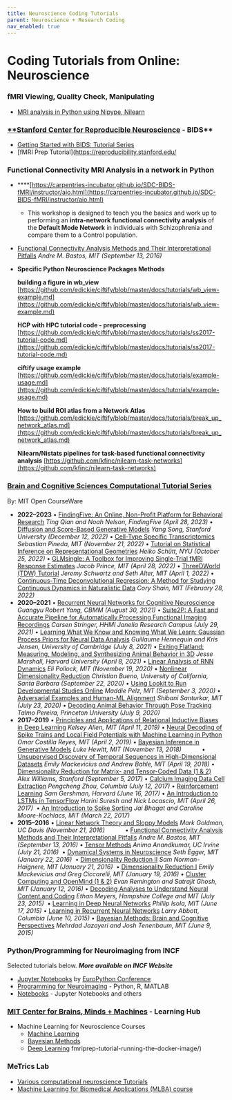 ```yaml
---
title: Neuroscience Coding Tutorials
parent: Neuroscience + Research Coding
nav_enabled: true 
---
```


# Coding Tutorials from Online: Neuroscience


### fMRI Viewing, Quality Check, Manipulating
- [MRI analysis in Python using Nipype, Nilearn](https://peerherholz.github.io/workshop_weizmann/index.html)

### [**Stanford Center for Reproducible Neuroscience](https://reproducibility.stanford.edu/) - BIDS**
- [Getting Started with BIDS: Tutorial Series](https://reproducibility.stanford.edu/bids-tutorial-series-part-1a/)
- [fMRI Prep Tutorial](https://reproducibility.stanford.edu/

### **Functional Connectivity MRI Analysis in a network in Python**
- ****[https://carpentries-incubator.github.io/SDC-BIDS-fMRI/instructor/aio.html](https://carpentries-incubator.github.io/SDC-BIDS-fMRI/instructor/aio.html)
    - This workshop is designed to teach you the basics and work up to
    performing an **intra-network functional connectivity
    analysis** of the **Default Mode Network** in
    individuals with Schizophrenia and compare them to a Control
    population.
- [Functional Connectivity Analysis Methods and Their Interpretational Pitfalls](https://ocw.mit.edu/courses/res-9-008-brain-and-cognitive-sciences-computational-tutorials/pages/15-functional-connectivity-analysis-methods-and-their-interpretational-pitfalls/) *Andre M. Bastos, MIT (September 13, 2016)*

- **Specific Python  Neuroscience Packages Methods**
    
    **building a figure in wb_view** [https://github.com/edickie/ciftify/blob/master/docs/tutorials/wb_view-example.md](https://github.com/edickie/ciftify/blob/master/docs/tutorials/wb_view-example.md)
    
    **HCP with HPC tutorial code - preprocessing** [https://github.com/edickie/ciftify/blob/master/docs/tutorials/ss2017-tutorial-code.md](https://github.com/edickie/ciftify/blob/master/docs/tutorials/ss2017-tutorial-code.md)
    
    **ciftify usage example** [https://github.com/edickie/ciftify/blob/master/docs/tutorials/example-usage.md](https://github.com/edickie/ciftify/blob/master/docs/tutorials/example-usage.md) 
    
    **How to build ROI atlas from a Network Atlas** [https://github.com/edickie/ciftify/blob/master/docs/tutorials/break_up_network_atlas.md](https://github.com/edickie/ciftify/blob/master/docs/tutorials/break_up_network_atlas.md) 
    
    **Nilearn/Nistats pipelines for task-based functional connectivity analysis** [https://github.com/kfinc/nilearn-task-networks](https://github.com/kfinc/nilearn-task-networks) 
    

### [Brain and Cognitive Sciences Computational Tutorial Series](https://ocw.mit.edu/courses/res-9-008-brain-and-cognitive-sciences-computational-tutorials/)

By: MIT Open CourseWare

- **2022–2023**
• [FindingFive: An Online, Non-Profit Platform for Behavioral Research](https://ocw.mit.edu/courses/res-9-008-brain-and-cognitive-sciences-computational-tutorials/pages/findingfive-an-online-non-profit-platform-for-behavioral-research/) *Ting Qian and Noah Nelson, FindingFive (April 28, 2023)*
• [Diffusion and Score-Based Generative Models](https://ocw.mit.edu/courses/res-9-008-brain-and-cognitive-sciences-computational-tutorials/pages/diffusion-and-score-based-generative-models/) *Yang Song, Stanford University (December 12, 2022)*
• [Cell-Type Specific Transcriptomics](https://ocw.mit.edu/courses/res-9-008-brain-and-cognitive-sciences-computational-tutorials/pages/cell-type-specific-transcriptomics/) *Sebastian Pineda, MIT (November 21, 2022)*
• [Tutorial on Statistical Inference on Representational Geometries](https://ocw.mit.edu/courses/res-9-008-brain-and-cognitive-sciences-computational-tutorials/pages/tutorial-on-statistical-inference-on-representational-geometries/) *Heiko Schütt, NYU (October 25, 2022)*
• [GLMsingle: A Toolbox for Improving Single-Trial fMRI Response Estimates](https://ocw.mit.edu/courses/res-9-008-brain-and-cognitive-sciences-computational-tutorials/pages/glmsingle-a-toolbox-for-improving-single-trial-fmri-response-estimates/) *Jacob Prince, MIT (April 28, 2022)*
• [ThreeDWorld (TDW) Tutorial](https://ocw.mit.edu/courses/res-9-008-brain-and-cognitive-sciences-computational-tutorials/pages/threedworld-tdw-tutorial/) *Jeremy Schwartz and Seth Alter, MIT (April 1, 2022)*
• [Continuous-Time Deconvolutional Regression: A Method for Studying Continuous Dynamics in Naturalistic Data](https://ocw.mit.edu/courses/res-9-008-brain-and-cognitive-sciences-computational-tutorials/pages/continuous-time-deconvolutional-regression-a-method-for-studying-continuous-dynamics-in-naturalistic-data/) *Cory Shain, MIT (February 28, 2022)*
- **2020–2021**
• [Recurrent Neural Networks for Cognitive Neuroscience](https://ocw.mit.edu/courses/res-9-008-brain-and-cognitive-sciences-computational-tutorials/pages/recurrent-neural-networks-for-cognitive-neuroscience/) *Guangyu Robert Yang, CBMM (August 30, 2021)*
• [Suite2P: A Fast and Accurate Pipeline for Automatically Processing Functional Imaging Recordings](https://ocw.mit.edu/courses/res-9-008-brain-and-cognitive-sciences-computational-tutorials/pages/suite2p-a-fast-and-accurate-pipeline-for-automatically-processing-functional-imaging-recordings/) *Carsen Stringer, HHMI Janelia Research Campus (July 29, 2021)*
• [Learning What We Know and Knowing What We Learn: Gaussian Process Priors for Neural Data Analysis](https://ocw.mit.edu/courses/res-9-008-brain-and-cognitive-sciences-computational-tutorials/pages/learning-what-we-know-and-knowing-what-we-learn-gaussian-process-priors-for-neural-data-analysis/) *Guillaume Hennequin and Kris Jensen, University of Cambridge (July 8, 2021)*
• [Exiting Flatland: Measuring, Modeling, and Synthesizing Animal Behavior in 3D](https://ocw.mit.edu/courses/res-9-008-brain-and-cognitive-sciences-computational-tutorials/pages/exiting-flatland-measuring-modeling-and-synthesizing-animal-behavior-in-3d/) *Jesse Marshall, Harvard University (April 8, 2021)*
• [Linear Analysis of RNN Dynamics](https://ocw.mit.edu/courses/res-9-008-brain-and-cognitive-sciences-computational-tutorials/pages/linear-analysis-of-rnn-dynamics/) *Eli Pollock, MIT (November 19, 2020)*
• [Nonlinear Dimensionality Reduction](https://ocw.mit.edu/courses/res-9-008-brain-and-cognitive-sciences-computational-tutorials/pages/nonlinear-dimensionality-reduction/) *Christian Bueno, University of California, Santa Barbara (September 22, 2020)*
• [Using Lookit to Run Developmental Studies Online](https://ocw.mit.edu/courses/res-9-008-brain-and-cognitive-sciences-computational-tutorials/pages/using-lookit-to-run-developmental-studies-online/) *Maddie Pelz, MIT (September 3, 2020)*
• [Adversarial Examples and Human-ML Alignment](https://ocw.mit.edu/courses/res-9-008-brain-and-cognitive-sciences-computational-tutorials/pages/adversarial-examples-and-human-ml-alignment/) *Shibani Santurkar, MIT (July 23, 2020)*
• [Decoding Animal Behavior Through Pose Tracking](https://ocw.mit.edu/courses/res-9-008-brain-and-cognitive-sciences-computational-tutorials/pages/decoding-animal-behavior-through-pose-tracking/) *Talmo Pereira, Princeton University (July 9, 2020)*
- **2017–2019**
• [Principles and Applications of Relational Inductive Biases in Deep Learning](https://ocw.mit.edu/courses/res-9-008-brain-and-cognitive-sciences-computational-tutorials/pages/principles-and-applications-of-relational-inductive-biases-in-deep-learning/) *Kelsey Allen, MIT (April 11, 2019)*
• [Neural Decoding of Spike Trains and Local Field Potentials with Machine Learning in Python](https://ocw.mit.edu/courses/res-9-008-brain-and-cognitive-sciences-computational-tutorials/pages/neural-decoding-of-spike-trains-and-local-field-potentials-with-machine-learning-in-python/) *Omar Costilla Reyes, MIT (April 2, 2019)*
• [Bayesian Inference in Generative Models](https://ocw.mit.edu/courses/res-9-008-brain-and-cognitive-sciences-computational-tutorials/pages/2-bayesian-inference-in-generative-models/) *Luke Hewitt, MIT (November 13, 2018)*           
• [Unsupervised Discovery of Temporal Sequences in High-Dimensional Datasets](https://ocw.mit.edu/courses/res-9-008-brain-and-cognitive-sciences-computational-tutorials/pages/13-unsupervised-discovery-of-temporal-sequences-in-high-dimensional-datasets/) *Emily Mackevicius and Andrew Bahle, MIT (April 19, 2018)*
• [Dimensionality Reduction for Matrix- and Tensor-Coded Data (1 & 2)](https://ocw.mit.edu/courses/res-9-008-brain-and-cognitive-sciences-computational-tutorials/pages/8-dimensionality-reduction-for-matrix-and-tensor-coded-data-1-2/) *Alex Williams, Stanford (September 5, 2017)*
• [Calcium Imaging Data Cell Extraction](https://ocw.mit.edu/courses/res-9-008-brain-and-cognitive-sciences-computational-tutorials/pages/17-calcium-imaging-data-cell-extraction/) *Pengcheng Zhou, Columbia (July 12, 2017)*
• [Reinforcement Learning](https://ocw.mit.edu/courses/res-9-008-brain-and-cognitive-sciences-computational-tutorials/pages/3-reinforcement-learning/) *Sam Gershman, Harvard (June 16, 2017)*
• [An Introduction to LSTMs in TensorFlow](https://ocw.mit.edu/courses/res-9-008-brain-and-cognitive-sciences-computational-tutorials/pages/9-an-introduction-to-lstms-in-tensorflow/) *Harini Suresh and Nick Locascio, MIT (April 26, 2017)* 
• [An Introduction to Spike Sorting](https://ocw.mit.edu/courses/res-9-008-brain-and-cognitive-sciences-computational-tutorials/pages/16-an-introduction-to-spike-sorting/) *Jai Bhagat and Caroline Moore-Kochlacs, MIT (March 22, 2017)*
- **2015–2016**
• [Linear Network Theory and Sloppy Models](https://ocw.mit.edu/courses/res-9-008-brain-and-cognitive-sciences-computational-tutorials/pages/14-linear-network-theory-and-sloppy-models/) *Mark Goldman, UC Davis (November 21, 2016)*           
• [Functional Connectivity Analysis Methods and Their Interpretational Pitfalls](https://ocw.mit.edu/courses/res-9-008-brain-and-cognitive-sciences-computational-tutorials/pages/15-functional-connectivity-analysis-methods-and-their-interpretational-pitfalls/) *Andre M. Bastos, MIT (September 13, 2016)*
• [Tensor Methods](https://ocw.mit.edu/courses/res-9-008-brain-and-cognitive-sciences-computational-tutorials/pages/10-tensor-methods/) *Anima Anandkumar, UC Irvine (July 21, 2016)* 
• [Dynamical Systems in Neuroscience](https://ocw.mit.edu/courses/res-9-008-brain-and-cognitive-sciences-computational-tutorials/pages/12-dynamical-systems-in-neuroscience/) *Seth Egger, MIT (January 22, 2016)* 
• [Dimensionality Reduction II](https://ocw.mit.edu/courses/res-9-008-brain-and-cognitive-sciences-computational-tutorials/pages/7-dimensionality-reduction-ii/) *Sam Norman-Haignere, MIT (January 21, 2016)* 
• [Dimensionality Reduction I](https://ocw.mit.edu/courses/res-9-008-brain-and-cognitive-sciences-computational-tutorials/pages/6-dimensionality-reduction-i/) *Emily Mackevicius and Greg Ciccarelli, MIT (January 19, 2016)*
• [Cluster Computing and OpenMind (1 & 2)](https://ocw.mit.edu/courses/res-9-008-brain-and-cognitive-sciences-computational-tutorials/pages/cluster-computing-and-openmind-1-2/) *Evan Remington and Satrajit Ghosh, MIT (January 12, 2016)*
• [Decoding Analyses to Understand Neural Content and Coding](https://ocw.mit.edu/courses/res-9-008-brain-and-cognitive-sciences-computational-tutorials/pages/11-decoding-analyses-to-understand-neural-content-and-coding/) *Ethan Meyers, Hampshire College and MIT (July 23, 2015)* 
• [Learning in Deep Neural Networks](https://ocw.mit.edu/courses/res-9-008-brain-and-cognitive-sciences-computational-tutorials/pages/4-learning-in-deep-neural-networks/) *Phillip Isola, MIT (June 17, 2015)*
• [Learning in Recurrent Neural Networks](https://ocw.mit.edu/courses/res-9-008-brain-and-cognitive-sciences-computational-tutorials/pages/5-learning-in-recurrent-neural-networks/) *Larry Abbott, Columbia (June 10, 2015)*
• [Bayesian Methods: Brain and Cognitive Perspectives](https://ocw.mit.edu/courses/res-9-008-brain-and-cognitive-sciences-computational-tutorials/pages/1-bayesian-methods-brain-cognitive-perspectives/) *Mehrdad Jazayeri and Josh Tenenbaum, MIT (June 9, 2015)*

### Python/Programming for Neuroimaging from INCF
Selected tutorials below. ***More available on INCF Website***
- [Jupyter Notebooks](https://training.incf.org/course/jupyter-notebooks) by [EuroPython Conference](https://training.incf.org/taxonomy/term/141)
- [Programming for Neuroimaging](https://training.incf.org/course/programming) - Python, R, MATLAB
- [Notebooks](https://training.incf.org/course/notebooks) - Jupyter Notebooks and others

### [MIT Center for Brains, Minds + Machines](https://cbmm.mit.edu/learning-hub/topic-modules) - Learning Hub
- Machine Learning for Neuroscience Courses
    - [Machine Learning](https://cbmm.mit.edu/learning-hub/topic-modules#4019)
    - [Bayesian Methods](https://cbmm.mit.edu/learning-hub/topic-modules#4020)
    - [Deep Learning](https://cbmm.mit.edu/learning-hub/topic-modules#4021)
fmriprep-tutorial-running-the-docker-image/)

### MeTrics Lab
- [Various computational neuroscience Tutorials](https://www.youtube.com/playlist?list=PLc95HdN2_wt9UEjeDDFF1bdRHDKzcsW4b)
- [Machine Learning for Biomedical Applications (MLBA) course](https://www.youtube.com/@emmarobinson8262/playlists)

